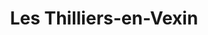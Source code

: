 ---
title: Les Thilliers-en-Vexin
url: /les-thilliers-en-vexin/
latitude: 49.237
longitude: 1.607
---